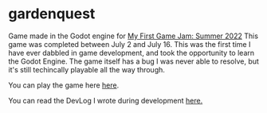 # gardenquest
Game made in the Godot engine for [My First Game Jam: Summer 2022](https://myfirstgamejam.tumblr.com/) This game was completed between July 2 and July 16. This was the first time I have ever dabbled in game development, and took the opportunity to learn the Godot Engine. The game itself has a bug I was never able to resolve, but it's still techincally playable all the way through.

You can play the game here [here](https://h0neymice.itch.io/gardenquest).

You can read the DevLog I wrote during development [here.](https://itch.io/jam/my-first-game-jam-summer-2022/topic/2207912/garden-quest-devlog)
